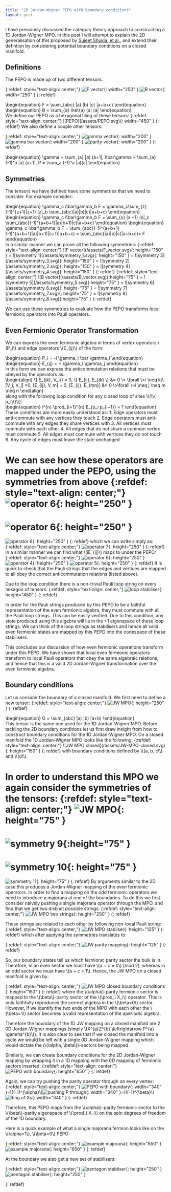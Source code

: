 ```yaml
---
title: "2D Jordan-Wigner PEPO with boundary conditions"
layout: post
---
```


I have previously discussed the category theory approach to constructing a 1D Jordan-Wigner MPO. In this post I will attempt to explain the 2D generalisation of this proposed by [Sujeet Shukla, et al.], and extend their defintion by considering potential boundary conditions on a closed manifold.

## Definitions

The PEPO is made up of two different tensors.

{:refdef: style="text-align: center;"}
![F vector](/assets/F_vector.svg){: width="250" }
![B vector](/assets/B_vector.svg){: width="250" }
{: refdef}

<div>
\begin{equation}
F = \sum_{abc} |a) |b) |c) |a+b+c)
\end{equation}
\begin{equation}
B = \sum_{a} \ket{a} (a| (a|
\end{equation}
</div>
We define our PEPO as a hexagonal tiling of these tensors:
{:refdef: style="text-align: center;"}
![PEPO](/assets/PEPO.svg){: width="450" }
{: refdef}
We also define a couple other tensors:

{:refdef: style="text-align: center;"}
![gamma vector](/assets/gamma_vector.svg){: width="200" }
![gamma bar vector](/assets/gamma_bar_vector.svg){: width="200" }
![parity vector](/assets/parity_vector.svg){: width="200" }
{: refdef}

<div>
\begin{equation}
\gamma = \sum_{a} |a) (a+1|,   i\bar\gamma = \sum_{a} (-1)^a |a) (a+1|, P = \sum_a (-1)^a |a)(a|
\end{equation}
</div>

## Symmetries
The tensors we have defined have some symmetries that we need to consider. For example consider:
<div>
\begin{equation}
 \gamma_c i\bar\gamma_b F = \gamma_c\sum_{z}  (-1)^{z+1}|z+1) (z|_b \sum_{abc}|a)|b)|c)|a+b+c)
\end{equation}
\begin{equation}
 \gamma_c i\bar\gamma_b  F = \sum_{x} |x +1) (x|_c \sum_{abc}(-1)^{a+b+1}|a)|b+1)|c)|a+b+c)
\end{equation}
\begin{equation}
 \gamma_c i\bar\gamma_b  F = \sum_{abc}(-1)^{a+b+1}(-1)^{a+b+1}|a)|b+1)|c+1)|a+b+c) = \sum_{abc}|a)|b)|c)|a+b+c)= F
\end{equation}
</div>
In a similar manner we can prove all the following symmetries:
{:refdef: style="text-align: center;"}
![F vector](/assets/F_vector.svg){: height="150" }
=
![symmetry 1](/assets/symmetry_1.svg){: height="150" }
=
![symmetry 3](/assets/symmetry_3.svg){: height="150" }
=
![symmetry 2](/assets/symmetry_2.svg){: height="150" }
=
![symmetry 4](/assets/symmetry_4.svg){: height="150" }
{: refdef}
{:refdef: style="text-align: center;"}
![B vector](/assets/B_vector.svg){:height="75" }
=
![symmetry 5](/assets/symmetry_5.svg){:height="75" }
=
![symmetry 6](/assets/symmetry_6.svg){: height="75" }
=
![symmetry 7](/assets/symmetry_7.svg){: height="75" }
=
![symmetry 8](/assets/symmetry_8.svg){:height="75" }
{: refdef}

We can use these symmetries to evaluate how the PEPO transforms local fermionic operators into Pauli operators.

## Even Fermionic Operator Transformation
We can express the even fermionic algebra in terms of vertex operators \\(P_i\\) and edge operators \\(E_{ij}\\) of the form:
<div>
\begin{equation}
P_i = -i \gamma_i \bar \gamma_i
\end{equation}
\begin{equation}
E_{ij} = -i \gamma_i  \gamma_j
\end{equation}
</div>
in this form we can express the anticommutation relations that must be obeyed by the operators as:
<div>
        \begin{align}
                \{ E_{jk}, V_j\} = 0, \{ E_{ij}, E_{jk} \} &= 0 \> \forall \>i \neq k\\
                [V_i, V_j] =0, [E_{ij}, V_m] = 0, [E_{ij}, E_{mn}] &= 0 \>\forall \>i \neq j \neq m \neq n
\end{align}
</div>
along with the following loop condition for any closed loop of sites \\(\\{ p_i\\}\\):
<div>
\begin{equation}
        i^{n} \prod_{i=1}^{n} E_{p_i p_{i+1}} = 1
        \end{equation}
</div>
These conditions are more easily understood as:
1. Edge operators must anti-commute with any vertices they touch
2. Edge operators must anti-commute with any edges they share vertices with
3.  All vertices must commute with each other
4.  All edges that do not share a common vertex must commute
5.  All edges must commute with vertices they do not touch
6.  Any cycle of edges must leave the state unchanged

We can see how these operators are mapped under the PEPO, using the symmetries from above
{:refdef: style="text-align: center;"}
![operator 6](/assets/operator_10.svg){: height="250" }
=
![operator 6](/assets/operator_8.svg){: height="250" }
=
![operator 6](/assets/operator_11.svg){: height="250" }
{: refdef}
which we can write simply as:
{:refdef: style="text-align: center;"}
![operator 7](/assets/operator_7.svg){: height="250" }
{: refdef}
In a similar manner we can find what \\(iE_{ij}\\) maps to under the PEPO:
{:refdef: style="text-align: center;"}
![operator 6](/assets/operator_6.svg){: height="250" }
![operator 4](/assets/operator_4.svg){: height="250" }
![operator 5](/assets/operator_5.svg){: height="250" }
{: refdef}
It is quick to check that the Pauli strings that the edges and vertices are mapped to all obey the correct anticommutation relations (listed above).

Due to the loop condition there is a non-trivial Pauli loop string on every hexagon of tensors. 
{:refdef: style="text-align: center;"}
![loop stabiliser](/assets/loop_stabiliser.svg){: height="450" }
{: refdef}

In order for the Pauli strings produced by this PEPO to be a faithful representation of the even fermionic algebra, they must commute with all the Pauli loop strings. This can be easily verified. Due to this condition, any state produced using this algebra will lie in the +1 eigenspace of these loop strings. We can think of the loop strings as stabilisers and hence all valid even fermionic states are mapped by this PEPO into the codespace of these stabilisers.

This concludes our discussion of how even fermionic operations transform under this PEPO. We have shown that local even fermionic operators transform to local Pauli operators that obey the same algebraic relations, and hence that this is a valid 2D Jordan-Wigner transformation over the even fermionic algebra.

## Boundary conditions

Let us consider the boundary of a closed manifold. We first need to define a new tensor:
{:refdef: style="text-align: center;"}
![JW MPO](/assets/JW-MPO.svg){: height="250" }
{: refdef}
<div>
\begin{equation}
G = \sum_{abc} |a) |b) |a+b)
\end{equation}
</div>
This tensor is the same one used for the 1D Jordan-Wigner MPO. Before tackling the 2D boundary conditions let us first draw insight from how to construct boundary conditions for the 1D Jordan-Wigner MPO. On a closed manifold the 1D Jordan-Wigner MPO looks like the following:
{:refdef: style="text-align: center;"}
![JW MPO closed](/assets/JW-MPO-closed.svg){: height="150" }
{: refdef}
with boundary conditions defined by \\(a, b, c\\) and \\(d\\). 

In order to understand this MPO we again consider the symmetries of the tensors:
{:refdef: style="text-align: center;"}
![JW MPO](/assets/JW-MPO.svg){: height="75" }
=
![symmetry 9](/assets/symmetry_9.svg){:height="75" }
=
![symmetry 10](/assets/symmetry_10.svg){: height="75" }
=
![symmetry 11](/assets/symmetry_11.svg){: height="75" }
{: refdef}
By arguments similar to the 2D case this produces a Jordan-Wigner mapping of the even fermionic operators. In order to find a mapping on the odd fermionic operators we need to introduce a majorana at one of the boundaries. To do this we first consider naively pushing a single majorana operator through the MPO, and find that we get two distinct possible strings.
{:refdef: style="text-align: center;"}
![JW MPO two strings ](/assets/JW-MPO-2-majorana-strings.svg){: height="250" }
{: refdef}

These strings are related to each other by following non-local Pauli string:
{:refdef: style="text-align: center;"}
![JW MPO stabilser ](/assets/JW-MPO-stabiliser.svg){: height="125" }
{: refdef}
which after applying the symmetries translates to:

{:refdef: style="text-align: center;"}
![JW parity mapping ](/assets/parity_mapping.svg){: height="125" }
{: refdef}

So, our boundary states tell us which fermionic parity sector the bulk is in. Therefore, in an even sector we must have \\(a + c = 0\\) (mod 2), whereas in an odd sector we must have \\(a + c = 1\\). Hence, the JW MPO on a closed manifold is given by:

{:refdef: style="text-align: center;"}
![JW MPO closed boundary conditions](/assets/JW-MPO-closed-boundary-conditions.svg){: height="150" }
{: refdef}
where the \\(\\alpha\\)-parity fermionic sector is mapped to the \\(\\beta\\)-parity sector of the \\(\prod_i X_i\\) operator. This is only faithfully reproduces the correct algebra in the \\(\\beta=0\\) sector. However, if we identify the two ends of the MPO with each other the \\(\\beta=1\\) sector becomes a valid representation of the aperiodic algebra.

Therefore the boundary of the 1D JW mapping on a closed manifold are 2 0D Jordan-Wigner mappings (simply \\(X^\{a\}Z^\{b\} \\leftrightarrow P^\{a\} \\gamma^\{b\}\\)). It is also clear to see that if we closed the manifold into a cycle we would be left with a single 0D Jordan-Wigner mapping which would dictate the (\\(\\alpha, \\beta\\))-sectors being mapped.

Similarly, we can create boundary conditions for the 2D Jordan-Wigner mapping by wrapping it in a 1D mapping with the 0D mapping of fermionic sectors inserted:
{:refdef: style="text-align: center;"}
![PEPO with boundary](/assets/PEPO_with_closed_boundary.svg){: height="650" }
{: refdef}

Again, we can try pushing the parity operator through on every vertex:
{:refdef: style="text-align: center;"}
![PEPO with boundary](/assets/PEPO_with_closed_boundary.svg){: width="340" }=\\((-1)^\{\\alpha\}\\)![pushing P through](/assets/pushing_P_through.svg){: width="340" }=\\((-1)^\{\\beta\}\\)![Ring of Xs](/assets/ring_of_Xs.svg){: width="340" }
{: refdef}

Therefore, this PEPO maps from the \\(\\alpha\\)-parity fermionic sector to the \\(\beta\\)-parity eigenspace of \\(\prod_i X_i\\) on the spin degrees of freedom of the 1D boundary.

Here is a quick example of what a single majorana fermion looks like on the \\(\\alpha=1\\), \\(\\beta=0\\) PEPO:

{:refdef: style="text-align: center;"}
![example majorana](/assets/example_majorana.svg){: height="650"  }
![example majorana](/assets/example_majorana_2.svg){: height="650"  }
{: refdef}

At the boundary we also get a new set of stabilisers:

{:refdef: style="text-align: center;"}
![pentagon stabilser](/assets/pentagon_stabiliser.svg){: height="250"  }
![pentagon stabilser](/assets/quad_stabiliser.svg){: height="250"  }

{: refdef}


[Sujeet Shukla, et al.]: https://journals.aps.org/prb/abstract/10.1103/PhysRevB.101.155105